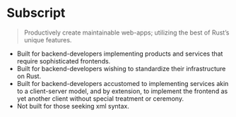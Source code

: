 # Subscript
> Productively create maintainable web-apps; utilizing the best of Rust’s unique features.

* Built for backend-developers implementing products and services that require sophisticated frontends.
* Built for backend-developers wishing to standardize their infrastructure on Rust.
* Built for backend-developers accustomed to implementing services akin to a client-server model, and by extension, to implement the frontend as yet another client without special treatment or ceremony.
* Not built for those seeking xml syntax.
